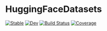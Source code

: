 # HuggingFaceDatasets

[![Stable](https://img.shields.io/badge/docs-stable-blue.svg)](https://CarloLucibello.github.io/HuggingFaceDatasets.jl/stable)
[![Dev](https://img.shields.io/badge/docs-dev-blue.svg)](https://CarloLucibello.github.io/HuggingFaceDatasets.jl/dev)
[![Build Status](https://github.com/CarloLucibello/HuggingFaceDatasets.jl/actions/workflows/CI.yml/badge.svg?branch=main)](https://github.com/CarloLucibello/HuggingFaceDatasets.jl/actions/workflows/CI.yml?query=branch%3Amain)
[![Coverage](https://codecov.io/gh/CarloLucibello/HuggingFaceDatasets.jl/branch/main/graph/badge.svg)](https://codecov.io/gh/CarloLucibello/HuggingFaceDatasets.jl)
